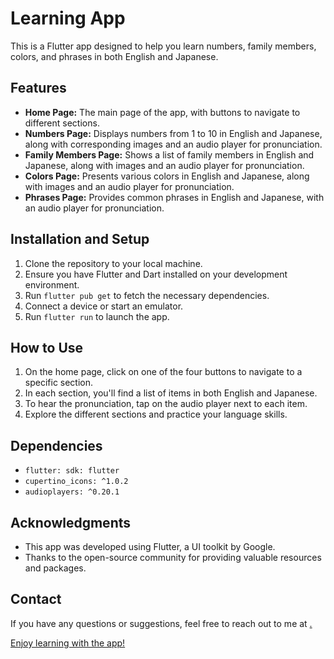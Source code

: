 # Learning App

This is a Flutter app designed to help you learn numbers, family members, colors, and phrases in both English and Japanese.

<h2>Features</h2>

<ul>
  <li><strong>Home Page:</strong> The main page of the app, with buttons to navigate to different sections.</li>
  <li><strong>Numbers Page:</strong> Displays numbers from 1 to 10 in English and Japanese, along with corresponding images and an audio player for pronunciation.</li>
  <li><strong>Family Members Page:</strong> Shows a list of family members in English and Japanese, along with images and an audio player for pronunciation.</li>
  <li><strong>Colors Page:</strong> Presents various colors in English and Japanese, along with images and an audio player for pronunciation.</li>
  <li><strong>Phrases Page:</strong> Provides common phrases in English and Japanese, with an audio player for pronunciation.</li>
</ul>

<h2>Installation and Setup</h2>

<ol>
  <li>Clone the repository to your local machine.</li>
  <li>Ensure you have Flutter and Dart installed on your development environment.</li>
  <li>Run <code>flutter pub get</code> to fetch the necessary dependencies.</li>
  <li>Connect a device or start an emulator.</li>
  <li>Run <code>flutter run</code> to launch the app.</li>
</ol>

<h2>How to Use</h2>

<ol>
  <li>On the home page, click on one of the four buttons to navigate to a specific section.</li>
  <li>In each section, you'll find a list of items in both English and Japanese.</li>
  <li>To hear the pronunciation, tap on the audio player next to each item.</li>
  <li>Explore the different sections and practice your language skills.</li>
</ol>

<h2>Dependencies</h2>

<ul>
  <li><code>flutter: sdk: flutter</code></li>
  <li><code>cupertino_icons: ^1.0.2</code></li>
  <li><code>audioplayers: ^0.20.1</code></li>
</ul>


<h2>Acknowledgments</h2>

<ul>
  <li>This app was developed using Flutter, a UI toolkit by Google.</li>
  <li>Thanks to the open-source community for providing valuable resources and packages.</li>
</ul>

<h2>Contact</h2>

<p>If you have any questions or suggestions, feel free to reach out to me at <a href="ahhasa842@gmail.com"</a>.</p>

<p>Enjoy learning with the app!</p>
